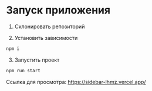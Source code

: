 # Запуск приложения
1. Склонировать репозиторий

2. Установить зависимости
```sh
npm i
```
3. Запустить проект
```sh
npm run start
```
Ссылка для просмотра: https://sidebar-lhmz.vercel.app/

